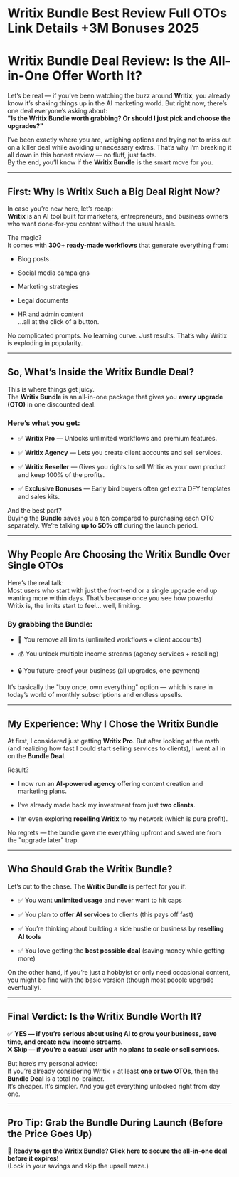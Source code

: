 # Writix Bundle Best Review Full OTOs Link Details +3M Bonuses 2025
<h1 class="" data-start="186" data-end="248">Writix Bundle Deal Review: Is the All-in-One Offer Worth It?</h1>
<p class="" data-start="250" data-end="533">Let’s be real — if you’ve been watching the buzz around <strong data-start="306" data-end="316">Writix</strong>, you already know it’s shaking things up in the AI marketing world. But right now, there’s one deal everyone’s asking about:<br data-start="441" data-end="444" /><strong data-start="444" data-end="533">"Is the Writix Bundle worth grabbing? Or should I just pick and choose the upgrades?"</strong></p>
<p class="" data-start="535" data-end="823">I’ve been exactly where you are, weighing options and trying not to miss out on a killer deal while avoiding unnecessary extras. That’s why I’m breaking it all down in this honest review — no fluff, just facts.<br data-start="745" data-end="748" />By the end, you’ll know if the <strong data-start="779" data-end="796">Writix Bundle</strong> is the smart move for you.</p>


<hr class="" data-start="825" data-end="828" />

<h2 class="" data-start="830" data-end="880">First: Why Is Writix Such a Big Deal Right Now?</h2>
<p class="" data-start="882" data-end="1058">In case you’re new here, let’s recap:<br data-start="919" data-end="922" /><strong data-start="922" data-end="932">Writix</strong> is an AI tool built for marketers, entrepreneurs, and business owners who want done-for-you content without the usual hassle.</p>
<p class="" data-start="1060" data-end="1147">The magic?<br data-start="1070" data-end="1073" />It comes with <strong data-start="1087" data-end="1116">300+ ready-made workflows</strong> that generate everything from:</p>

<ul data-start="1148" data-end="1284">
 	<li class="" data-start="1148" data-end="1160">
<p class="" data-start="1150" data-end="1160">Blog posts</p>
</li>
 	<li class="" data-start="1161" data-end="1185">
<p class="" data-start="1163" data-end="1185">Social media campaigns</p>
</li>
 	<li class="" data-start="1186" data-end="1208">
<p class="" data-start="1188" data-end="1208">Marketing strategies</p>
</li>
 	<li class="" data-start="1209" data-end="1226">
<p class="" data-start="1211" data-end="1226">Legal documents</p>
</li>
 	<li class="" data-start="1227" data-end="1284">
<p class="" data-start="1229" data-end="1284">HR and admin content<br data-start="1249" data-end="1252" />...all at the click of a button.</p>
</li>
</ul>
<p class="" data-start="1286" data-end="1388">No complicated prompts. No learning curve. Just results. That’s why Writix is exploding in popularity.</p>


<hr class="" data-start="1390" data-end="1393" />

<h2 class="" data-start="1395" data-end="1439">So, What’s Inside the Writix Bundle Deal?</h2>
<p class="" data-start="1441" data-end="1584">This is where things get juicy.<br data-start="1472" data-end="1475" />The <strong data-start="1479" data-end="1496">Writix Bundle</strong> is an all-in-one package that gives you <strong data-start="1537" data-end="1560">every upgrade (OTO)</strong> in one discounted deal.</p>

<h3 class="" data-start="1586" data-end="1610">Here’s what you get:</h3>
<ul data-start="1611" data-end="1956">
 	<li class="" data-start="1611" data-end="1681">
<p class="" data-start="1613" data-end="1681">✅ <strong data-start="1615" data-end="1629">Writix Pro</strong> — Unlocks unlimited workflows and premium features.</p>
</li>
 	<li class="" data-start="1682" data-end="1756">
<p class="" data-start="1684" data-end="1756">✅ <strong data-start="1686" data-end="1703">Writix Agency</strong> — Lets you create client accounts and sell services.</p>
</li>
 	<li class="" data-start="1757" data-end="1864">
<p class="" data-start="1759" data-end="1864">✅ <strong data-start="1761" data-end="1780">Writix Reseller</strong> — Gives you rights to sell Writix as your own product and keep 100% of the profits.</p>
</li>
 	<li class="" data-start="1865" data-end="1956">
<p class="" data-start="1867" data-end="1956">✅ <strong data-start="1869" data-end="1890">Exclusive Bonuses</strong> — Early bird buyers often get extra DFY templates and sales kits.</p>
</li>
</ul>
<p class="" data-start="1958" data-end="2118">And the best part?<br data-start="1976" data-end="1979" />Buying the <strong data-start="1990" data-end="2000">Bundle</strong> saves you a ton compared to purchasing each OTO separately. We’re talking <strong data-start="2075" data-end="2092">up to 50% off</strong> during the launch period.</p>


<hr class="" data-start="2120" data-end="2123" />

<h2 class="" data-start="2125" data-end="2186">Why People Are Choosing the Writix Bundle Over Single OTOs</h2>
<p class="" data-start="2188" data-end="2403">Here’s the real talk:<br data-start="2209" data-end="2212" />Most users who start with just the front-end or a single upgrade end up wanting more within days. That’s because once you see how powerful Writix is, the limits start to feel… well, limiting.</p>

<h3 class="" data-start="2405" data-end="2432">By grabbing the Bundle:</h3>
<ul data-start="2433" data-end="2633">
 	<li class="" data-start="2433" data-end="2499">
<p class="" data-start="2435" data-end="2499">🚀 You remove all limits (unlimited workflows + client accounts)</p>
</li>
 	<li class="" data-start="2500" data-end="2569">
<p class="" data-start="2502" data-end="2569">💰 You unlock multiple income streams (agency services + reselling)</p>
</li>
 	<li class="" data-start="2570" data-end="2633">
<p class="" data-start="2572" data-end="2633">🔒 You future-proof your business (all upgrades, one payment)</p>
</li>
</ul>
<p class="" data-start="2635" data-end="2766">It’s basically the "buy once, own everything" option — which is rare in today’s world of monthly subscriptions and endless upsells.</p>


<hr class="" data-start="2768" data-end="2771" />

<h2 class="" data-start="2773" data-end="2820">My Experience: Why I Chose the Writix Bundle</h2>
<p class="" data-start="2822" data-end="3009">At first, I considered just getting <strong data-start="2858" data-end="2872">Writix Pro</strong>. But after looking at the math (and realizing how fast I could start selling services to clients), I went all in on the <strong data-start="2993" data-end="3008">Bundle Deal</strong>.</p>
<p class="" data-start="3011" data-end="3018">Result?</p>

<ul data-start="3019" data-end="3248">
 	<li class="" data-start="3019" data-end="3102">
<p class="" data-start="3021" data-end="3102">I now run an <strong data-start="3034" data-end="3055">AI-powered agency</strong> offering content creation and marketing plans.</p>
</li>
 	<li class="" data-start="3103" data-end="3168">
<p class="" data-start="3105" data-end="3168">I’ve already made back my investment from just <strong data-start="3152" data-end="3167">two clients</strong>.</p>
</li>
 	<li class="" data-start="3169" data-end="3248">
<p class="" data-start="3171" data-end="3248">I’m even exploring <strong data-start="3190" data-end="3210">reselling Writix</strong> to my network (which is pure profit).</p>
</li>
</ul>
<p class="" data-start="3250" data-end="3344">No regrets — the bundle gave me everything upfront and saved me from the "upgrade later" trap.</p>


<hr class="" data-start="3346" data-end="3349" />

<h2 class="" data-start="3351" data-end="3388">Who Should Grab the Writix Bundle?</h2>
<p class="" data-start="3390" data-end="3458">Let’s cut to the chase. The <strong data-start="3418" data-end="3435">Writix Bundle</strong> is perfect for you if:</p>

<ul data-start="3459" data-end="3757">
 	<li class="" data-start="3459" data-end="3518">
<p class="" data-start="3461" data-end="3518">✅ You want <strong data-start="3472" data-end="3491">unlimited usage</strong> and never want to hit caps</p>
</li>
 	<li class="" data-start="3519" data-end="3588">
<p class="" data-start="3521" data-end="3588">✅ You plan to <strong data-start="3535" data-end="3556">offer AI services</strong> to clients (this pays off fast)</p>
</li>
 	<li class="" data-start="3589" data-end="3675">
<p class="" data-start="3591" data-end="3675">✅ You’re thinking about building a side hustle or business by <strong data-start="3653" data-end="3675">reselling AI tools</strong></p>
</li>
 	<li class="" data-start="3676" data-end="3757">
<p class="" data-start="3678" data-end="3757">✅ You love getting the <strong data-start="3701" data-end="3723">best possible deal</strong> (saving money while getting more)</p>
</li>
</ul>
<p class="" data-start="3759" data-end="3918">On the other hand, if you’re just a hobbyist or only need occasional content, you might be fine with the basic version (though most people upgrade eventually).</p>


<hr class="" data-start="3920" data-end="3923" />

<h2 class="" data-start="3925" data-end="3973">Final Verdict: Is the Writix Bundle Worth It?</h2>
<p class="" data-start="3975" data-end="4164">✅ <strong data-start="3977" data-end="4084">YES — if you’re serious about using AI to grow your business, save time, and create new income streams.</strong><br data-start="4084" data-end="4087" />❌ <strong data-start="4089" data-end="4164">Skip — if you’re a casual user with no plans to scale or sell services.</strong></p>
<p class="" data-start="4166" data-end="4397">But here’s my personal advice:<br data-start="4196" data-end="4199" />If you’re already considering Writix + at least <strong data-start="4247" data-end="4266">one or two OTOs</strong>, then the <strong data-start="4277" data-end="4292">Bundle Deal</strong> is a total no-brainer.<br data-start="4315" data-end="4318" />It’s cheaper. It’s simpler. And you get everything unlocked right from day one.</p>


<hr class="" data-start="4399" data-end="4402" />

<h2 class="" data-start="4404" data-end="4472">Pro Tip: Grab the Bundle During Launch (Before the Price Goes Up)</h2>
<p class="" data-start="4474" data-end="4623">🔗 <strong data-start="4477" data-end="4572">Ready to get the Writix Bundle? Click here to secure the all-in-one deal before it expires!</strong><br data-start="4572" data-end="4575" />(Lock in your savings and skip the upsell maze.)</p>

